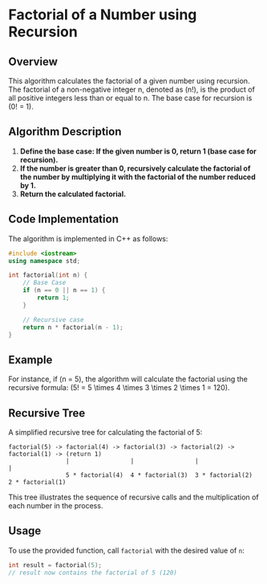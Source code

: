 # Factorial of a Number using Recursion 

## Overview

This algorithm calculates the factorial of a given number using recursion. The factorial of a non-negative integer n, denoted as \(n!\), is the product of all positive integers less than or equal to n. The base case for recursion is \(0! = 1\).

## Algorithm Description

1. **Define the base case: If the given number is 0, return 1 (base case for recursion).**
2. **If the number is greater than 0, recursively calculate the factorial of the number by multiplying it with the factorial of the number reduced by 1.**
3. **Return the calculated factorial.**

## Code Implementation

The algorithm is implemented in C++ as follows:

```cpp
#include <iostream>
using namespace std;

int factorial(int n) {
    // Base Case
    if (n == 0 || n == 1) {
        return 1;
    }

    // Recursive case
    return n * factorial(n - 1);
}
```

## Example

For instance, if \(n = 5\), the algorithm will calculate the factorial using the recursive formula: \(5! = 5 \times 4 \times 3 \times 2 \times 1 = 120\).

## Recursive Tree

A simplified recursive tree for calculating the factorial of 5:

```
factorial(5) -> factorial(4) -> factorial(3) -> factorial(2) -> factorial(1) -> (return 1)
                |                 |                 |                 |
                5 * factorial(4)  4 * factorial(3)  3 * factorial(2)  2 * factorial(1)
```

This tree illustrates the sequence of recursive calls and the multiplication of each number in the process.

## Usage

To use the provided function, call `factorial` with the desired value of `n`:

```cpp
int result = factorial(5);
// result now contains the factorial of 5 (120)
```
